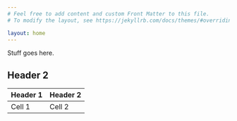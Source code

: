 ```yaml
---
# Feel free to add content and custom Front Matter to this file.
# To modify the layout, see https://jekyllrb.com/docs/themes/#overriding-theme-defaults

layout: home
---
```

Stuff goes here.

## Header 2

| Header 1 | Header 2 |
| --- | --- |
| Cell 1 | Cell 2 |
